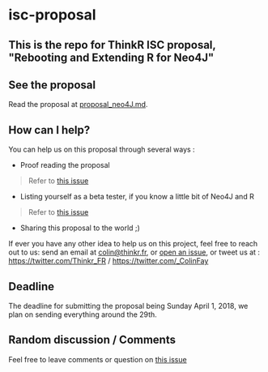 # isc-proposal

## This is the repo for ThinkR ISC proposal, "Rebooting and Extending R for Neo4J" 

## See the proposal 

Read the proposal at [proposal_neo4J.md](https://github.com/ThinkR-open/isc-proposal/blob/master/README.md). 

## How can I help?

You can help us on this proposal through several ways : 

+ Proof reading the proposal 

> Refer to [this issue](https://github.com/ThinkR-open/isc-proposal/issues/1)

+ Listing yourself as a beta tester, if you know a little bit of Neo4J and R 

> Refer to [this issue](https://github.com/ThinkR-open/isc-proposal/issues/2)

+ Sharing this proposal to the world ;) 

If ever you have any other idea to help us on this project, feel free to reach out to us: send an email at colin@thinkr.fr, or [open an issue](https://github.com/ThinkR-open/isc-proposal/issues/new), or tweet us at : https://twitter.com/Thinkr_FR / https://twitter.com/_ColinFay 

## Deadline 

The deadline for submitting the proposal being Sunday April 1, 2018, we plan on sending everything around the 29th. 

## Random discussion / Comments 

Feel free to leave comments or question on [this issue](https://github.com/ThinkR-open/isc-proposal/issues/3)
